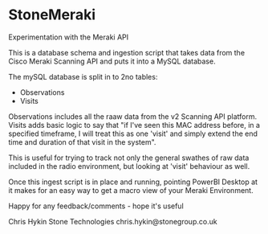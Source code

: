 # StoneMeraki
Experimentation with the Meraki API

This is a database schema and ingestion script that takes data from the Cisco Meraki Scanning API and puts it into a MySQL database.

The mySQL database is split in to 2no tables:
- Observations
- Visits

Observations includes all the raaw data from the v2 Scanning API platform.
Visits adds basic logic to say that "if I've seen this MAC address before, in a specified timeframe, I will treat this as one 'visit' and simply extend the end time and duration of that visit in the system". 

This is useful for trying to track not only the general swathes of raw data included in the radio environment, but looking at 'visit' behaviour as well. 

Once this ingest script is in place and running, pointing PowerBI Desktop at it makes for an easy way to get a macro view of your Meraki Environment.

Happy for any feedback/comments - hope it's useful

Chris Hykin
Stone Technologies
chris.hykin\@stonegroup.co.uk
